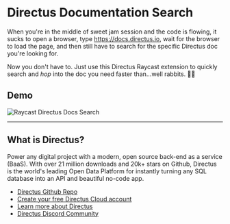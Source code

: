 # Directus Documentation Search

When you're in the middle of sweet jam session and the code is flowing, it sucks to open a browser, type https://docs.directus.io, wait for the browser to load the page, and then still have to search for the specific Directus doc you're looking for.

Now you don't have to. Just use this Directus Raycast extension to quickly search and _hop_ into the doc you need faster than...well rabbits. 🐇🐰

## Demo

![Raycast Directus Docs Search](https://cdn.directus.io/marketing/raycast-directus-docs-search.gif)

---

## What is Directus?

Power any digital project with a modern, open source back-end as a service (BaaS). With over 21 million downloads and 20k+ stars on Github, Directus is the world's leading Open Data Platform for instantly turning any SQL database into an API and beautiful no-code app.

- [Directus Github Repo](https://github.com/directus/directus)
- [Create your free Directus Cloud account](https://directus.cloud?ref=raycast_extension)
- [Learn more about Directus](https://directus.io?ref=raycast_extension)
- [Directus Discord Community](https://directus.chat)
